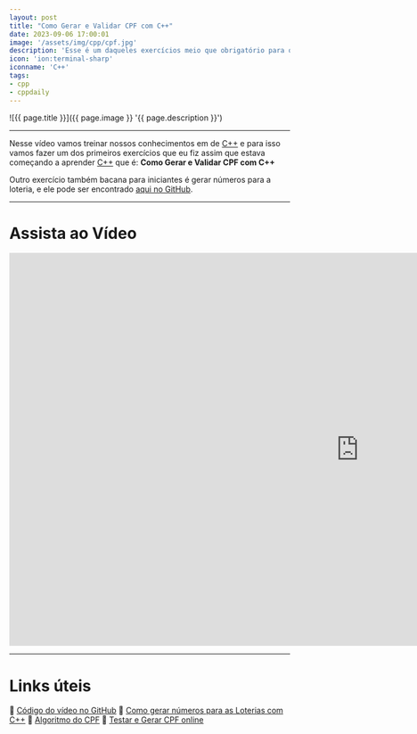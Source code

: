 ```yaml
---
layout: post
title: "Como Gerar e Validar CPF com C++"
date: 2023-09-06 17:00:01
image: '/assets/img/cpp/cpf.jpg'
description: 'Esse é um daqueles exercícios meio que obrigatório para quem está começando na área de desenvolvimento de software!'
icon: 'ion:terminal-sharp'
iconname: 'C++'
tags:
- cpp
- cppdaily
---
```


![{{ page.title }}]({{ page.image }} '{{ page.description }}')

---

Nesse vídeo vamos treinar nossos conhecimentos em de [C++](https://terminalroot.com.br/tags#cpp) e para isso vamos fazer um dos primeiros exercícios que eu fiz assim que estava começando a aprender [C++](https://terminalroot.com.br/cpp) que é: **Como Gerar e Validar CPF com C++**

Outro exercício também bacana para iniciantes é gerar números para a loteria, e ele pode ser encontrado [aqui no GitHub](https://github.com/terroo/lotto).

---

# Assista ao Vídeo

<iframe width="1253" height="705" src="https://www.youtube.com/embed/_WTWl66TrlY" title="YouTube video player" frameborder="0" allow="accelerometer; autoplay; clipboard-write; encrypted-media; gyroscope; picture-in-picture" allowfullscreen></iframe>

---

# Links úteis
🔗 [Código do vídeo no GitHub](https://github.com/terroo/cpf)
🔗 [Como gerar números para as Loterias com C++](https://github.com/terroo/lotto)
🔗 [Algoritmo do CPF](https://www.geradorcpf.com/algoritmo_do_cpf.htm)
🔗 [Testar e Gerar CPF online](https://www.geradordecpf.org/)
